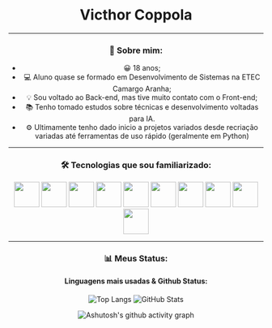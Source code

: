 <div align="center">
  <h1>Victhor Coppola</h1>


---

### 🌟 Sobre mim:
- 😀 18 anos;
- 💻 Aluno quase se formado em Desenvolvimento de Sistemas na ETEC Camargo Aranha;
- 💡 Sou voltado ao Back-end, mas tive muito contato com o Front-end;
- 📚 Tenho tomado estudos sobre técnicas e desenvolvimento voltadas para IA.
- ⚙ Ultimamente tenho dado inicio a projetos variados desde recriação variadas até ferramentas de uso rápido (geralmente em Python)

---

### 🛠 Tecnologias que sou familiarizado:
<p>
     <p align="center">
     <img src="https://cdn.jsdelivr.net/gh/devicons/devicon@latest/icons/html5/html5-original.svg" width="50" height="50" />
     <img src="https://cdn.jsdelivr.net/gh/devicons/devicon@latest/icons/css3/css3-original.svg" width="50" height="50"/>
     <img src="https://cdn.jsdelivr.net/gh/devicons/devicon@latest/icons/javascript/javascript-original.svg" width="50" height="50"/>
     <img src="https://cdn.jsdelivr.net/gh/devicons/devicon@latest/icons/react/react-original.svg" width="50" height="50"/>
     <img src="https://cdn.jsdelivr.net/gh/devicons/devicon@latest/icons/python/python-original.svg" width="50" height="50"/>
     <img src="https://cdn.jsdelivr.net/gh/devicons/devicon@latest/icons/azuresqldatabase/azuresqldatabase-original.svg" width="50" height="50"></i>     
     <img src="https://cdn.jsdelivr.net/gh/devicons/devicon@latest/icons/typescript/typescript-original.svg" width="50" height="50"/>
     <img src="https://cdn.jsdelivr.net/gh/devicons/devicon@latest/icons/mysql/mysql-original-wordmark.svg" width="50" height="50"/>
     <img src="https://cdn.jsdelivr.net/gh/devicons/devicon@latest/icons/vscode/vscode-original.svg" width="50" height="50"/>
     <img src="https://cdn.jsdelivr.net/gh/devicons/devicon@latest/icons/photoshop/photoshop-original.svg" width="50" height="50"/>
                     
</p>

</p>

---

### 📊 Meus Status:
#### Linguagens mais usadas & Github Status:
![Top Langs](https://github-readme-stats.vercel.app/api/top-langs/?username=Vicoppola&layout=donut&theme=highcontrast)
![GitHub Stats](https://github-readme-stats.vercel.app/api?username=Vicoppola&show_icons=true&hide_title=true&theme=highcontrast)

![Ashutosh's github activity graph](https://github-readme-activity-graph.vercel.app/graph?username=Vicoppola&theme=high-contrast)

